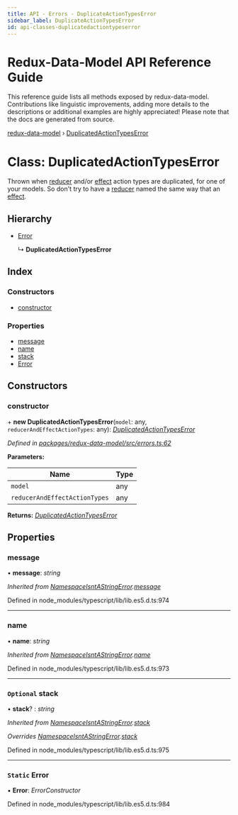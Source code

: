 ```yaml
---
title: API - Errors - DuplicateActionTypesError
sidebar_label: DuplicateActionTypesError
id: api-classes-duplicatedactiontypeserror
---
```


# Redux-Data-Model API Reference Guide

This reference guide lists all methods exposed by redux-data-model. Contributions like linguistic improvements, adding
more details to the descriptions or additional examples are highly appreciated! Please note that the docs are
generated from source.

[redux-data-model](../README.md) › [DuplicatedActionTypesError](duplicatedactiontypeserror.md)

# Class: DuplicatedActionTypesError

Thrown when [reducer](../interfaces/modeloptions.md#optional-reducers) and/or [effect](../interfaces/modeloptions.md#optional-effects) action types
 are duplicated, for one of your models. So don't try to have a [reducer](../interfaces/modeloptions.md#optional-reducers)
 named the same way that an [effect](../interfaces/modeloptions.md#optional-effects).

## Hierarchy

* [Error](namespaceisntastringerror.md#static-error)

  ↳ **DuplicatedActionTypesError**

## Index

### Constructors

* [constructor](duplicatedactiontypeserror.md#constructor)

### Properties

* [message](duplicatedactiontypeserror.md#message)
* [name](duplicatedactiontypeserror.md#name)
* [stack](duplicatedactiontypeserror.md#optional-stack)
* [Error](duplicatedactiontypeserror.md#static-error)

## Constructors

###  constructor

\+ **new DuplicatedActionTypesError**(`model`: any, `reducerAndEffectActionTypes`: any): *[DuplicatedActionTypesError](duplicatedactiontypeserror.md)*

*Defined in [packages/redux-data-model/src/errors.ts:62](https://github.com/kayak/redux-data-model/blob/11ed706/packages/redux-data-model/src/errors.ts#L62)*

**Parameters:**

Name | Type |
------ | ------ |
`model` | any |
`reducerAndEffectActionTypes` | any |

**Returns:** *[DuplicatedActionTypesError](duplicatedactiontypeserror.md)*

## Properties

###  message

• **message**: *string*

*Inherited from [NamespaceIsntAStringError](namespaceisntastringerror.md).[message](namespaceisntastringerror.md#message)*

Defined in node_modules/typescript/lib/lib.es5.d.ts:974

___

###  name

• **name**: *string*

*Inherited from [NamespaceIsntAStringError](namespaceisntastringerror.md).[name](namespaceisntastringerror.md#name)*

Defined in node_modules/typescript/lib/lib.es5.d.ts:973

___

### `Optional` stack

• **stack**? : *string*

*Inherited from [NamespaceIsntAStringError](namespaceisntastringerror.md).[stack](namespaceisntastringerror.md#optional-stack)*

*Overrides [NamespaceIsntAStringError](namespaceisntastringerror.md).[stack](namespaceisntastringerror.md#optional-stack)*

Defined in node_modules/typescript/lib/lib.es5.d.ts:975

___

### `Static` Error

▪ **Error**: *ErrorConstructor*

Defined in node_modules/typescript/lib/lib.es5.d.ts:984
